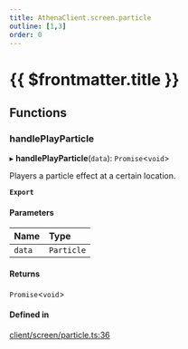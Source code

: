 ```yaml
---
title: AthenaClient.screen.particle
outline: [1,3]
order: 0
---
```


# {{ $frontmatter.title }}


## Functions

### handlePlayParticle

▸ **handlePlayParticle**(`data`): `Promise`<`void`\>

Players a particle effect at a certain location.

**`Export`**

#### Parameters

| Name | Type |
| :------ | :------ |
| `data` | `Particle` |

#### Returns

`Promise`<`void`\>

#### Defined in

[client/screen/particle.ts:36](https://github.com/Stuyk/altv-athena/blob/2ba937d/src/core/client/screen/particle.ts#L36)
